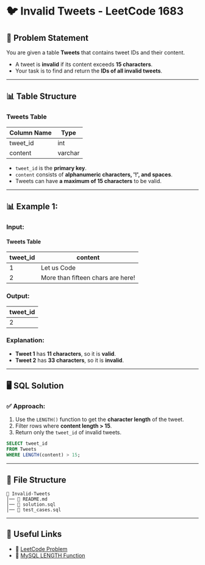 # 🐦 Invalid Tweets - LeetCode 1683

## 📌 Problem Statement
You are given a table **Tweets** that contains tweet IDs and their content.

- A tweet is **invalid** if its content exceeds **15 characters**.
- Your task is to find and return the **IDs of all invalid tweets**.

---

## 📊 Table Structure

### **Tweets Table**
| Column Name | Type    |
| ----------- | ------- |
| tweet_id    | int     |
| content     | varchar |

- `tweet_id` is the **primary key**.
- `content` consists of **alphanumeric characters, '!', and spaces**.
- Tweets can have **a maximum of 15 characters** to be valid.

---

## 📊 Example 1:

### **Input:**
#### **Tweets Table**
| tweet_id | content                           |
| -------- | --------------------------------- |
| 1        | Let us Code                       |
| 2        | More than fifteen chars are here! |

### **Output:**
| tweet_id |
| -------- |
| 2        |

### **Explanation:**
- **Tweet 1** has **11 characters**, so it is **valid**.
- **Tweet 2** has **33 characters**, so it is **invalid**.

---

## 🖥 SQL Solution

### ✅ **Approach:**
1. Use the `LENGTH()` function to get the **character length** of the tweet.
2. Filter rows where **content length > 15**.
3. Return only the `tweet_id` of invalid tweets.

```sql
SELECT tweet_id
FROM Tweets
WHERE LENGTH(content) > 15;
```

---

## 📁 File Structure
```
📂 Invalid-Tweets
│── 📜 README.md
│── 📜 solution.sql
│── 📜 test_cases.sql
```

---

## 🔗 Useful Links
- 📖 [LeetCode Problem](https://leetcode.com/problems/invalid-tweets/)
- 📝 [MySQL LENGTH Function](https://www.w3schools.com/sql/func_mysql_length.asp)
